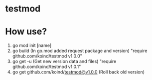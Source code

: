 # testmod

# How use?
1. go mod init [name]
2. go build (In go.mod added request package and version) "require github.com/koind/testmod v1.0.0"
3. go get -u (Get new version data and files) "require github.com/koind/testmod v1.0.1"
3. go get github.com/koind/testmod@v1.0.0 (Roll back old version) 